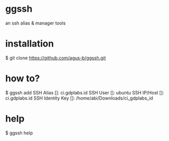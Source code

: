 # ggssh
an ssh alias &amp; manager tools

# installation

$ git clone https://github.com/agus-b/ggssh.git


# how to?

$ ggssh add
SSH Alias []: ci.gdplabs.id
SSH User []: ubuntu
SSH IP/Host []: ci.gdplabs.id
SSH Identity Key []: /home/abi/Downloads/ci_gdplabs_id

# help
$ ggssh help

